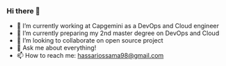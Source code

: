 ### Hi there 👋

<!--
**Ossi98/Ossi98** is a ✨ _special_ ✨ repository because its `README.md` (this file) appears on your GitHub profile.

Here are some ideas to get you started:

- 🔭 I’m currently working on ...
- 🌱 I’m currently learning ...
- 👯 I’m looking to collaborate on ...
- 🤔 I’m looking for help with ...
- 💬 Ask me about ...
- 📫 How to reach me: ...
- 😄 Pronouns: ...
- ⚡ Fun fact: ...
-->
- 🔭 I’m currently working at Capgemini as a DevOps and Cloud engineer
- 🌱 I’m currently preparing my 2nd master degree on DevOps and Cloud
- 👯 I’m looking to collaborate on open source project
- 💬 Ask me about everything!
- 📫 How to reach me: hassariossama98@gmail.com

